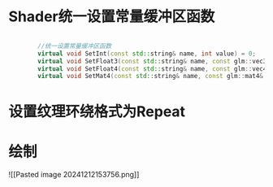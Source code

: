 # Shader统一设置常量缓冲区函数
```c++

		//统一设置常量缓冲区函数
		virtual void SetInt(const std::string& name, int value) = 0;
		virtual void SetFloat3(const std::string& name, const glm::vec3& value) = 0;
		virtual void SetFloat4(const std::string& name, const glm::vec4& value) = 0;
		virtual void SetMat4(const std::string& name, const glm::mat4& value) = 0;
```

# 设置纹理环绕格式为Repeat

# 绘制
![[Pasted image 20241212153756.png]]
